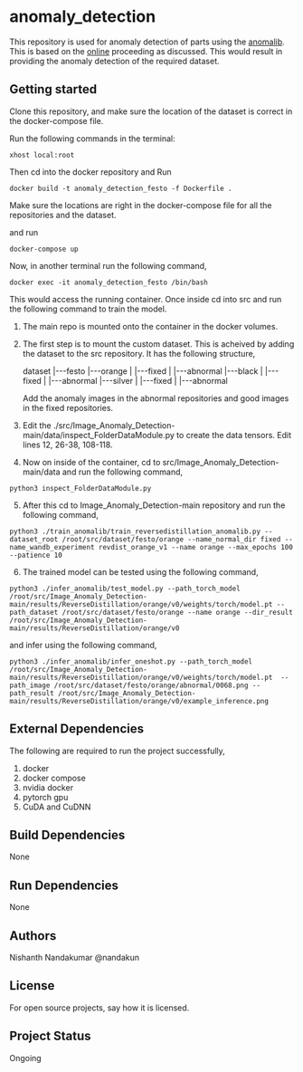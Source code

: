 # anomaly_detection

This repository is used for anomaly detection of parts using the [anomalib](https://github.com/enrico310786/Image_Anomaly_Detection/tree/main). This is based on the [online](https://medium.com/@enrico.randellini/anomalib-a-library-for-image-anomaly-detection-and-localization-fb363639104f) proceeding as discussed. This would result in providing the anomaly detection of the required dataset.

## Getting started

Clone this repository, and make sure the location of the dataset is correct in the docker-compose file.

Run the following commands in the terminal:

```
xhost local:root 
```
Then cd into the docker repository and Run

```
docker build -t anomaly_detection_festo -f Dockerfile .
```


Make sure the locations are right in the docker-compose file for all the repositories and the dataset.


and run 

```
docker-compose up
```

Now, in another terminal run the following command,

```
docker exec -it anomaly_detection_festo /bin/bash
```

This would access the running container. Once inside cd into src and run the following command to train the model.

1. The main repo is mounted onto the container in the docker volumes.

2. The first step is to mount the custom dataset. This is acheived by adding the dataset to the src repository. It has the following structure,

    dataset
    |---festo
        |---orange
        |   |---fixed
        |   |---abnormal
        |---black
        |   |---fixed
        |   |---abnormal
        |---silver
        |   |---fixed
        |   |---abnormal


    Add the anomaly images in the abnormal repositories and good images in the fixed repositories.

3. Edit the ./src/Image_Anomaly_Detection-main/data/inspect_FolderDataModule.py to create the data tensors. Edit lines 12, 26-38, 108-118.

4. Now on inside of the container, cd to src/Image_Anomaly_Detection-main/data and run the following command,

```
python3 inspect_FolderDataModule.py
```

5. After this cd to Image_Anomaly_Detection-main repository and run the following command,

```
python3 ./train_anomalib/train_reversedistillation_anomalib.py --dataset_root /root/src/dataset/festo/orange --name_normal_dir fixed --name_wandb_experiment revdist_orange_v1 --name orange --max_epochs 100 --patience 10
```

6. The trained model can be tested using the following command,

```
python3 ./infer_anomalib/test_model.py --path_torch_model /root/src/Image_Anomaly_Detection-main/results/ReverseDistillation/orange/v0/weights/torch/model.pt --path_dataset /root/src/dataset/festo/orange --name orange --dir_result /root/src/Image_Anomaly_Detection-main/results/ReverseDistillation/orange/v0
```

and infer using the following command,

```
python3 ./infer_anomalib/infer_oneshot.py --path_torch_model /root/src/Image_Anomaly_Detection-main/results/ReverseDistillation/orange/v0/weights/torch/model.pt  --path_image /root/src/dataset/festo/orange/abnormal/0068.png --path_result /root/src/Image_Anomaly_Detection-main/results/ReverseDistillation/orange/v0/example_inference.png 
```

## External Dependencies

The following are required to run the project successfully,

1. docker
2. docker compose
3. nvidia docker
4. pytorch gpu
5. CuDA and CuDNN

## Build Dependencies

None

## Run Dependencies

None

## Authors

Nishanth Nandakumar @nandakun

## License

For open source projects, say how it is licensed.

## Project Status

Ongoing
